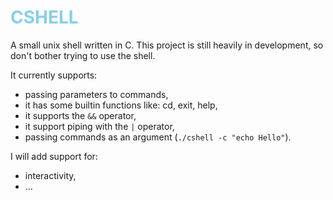 # <span style="color:#87ceeb">CSHELL</span>

A small unix shell written in C.
This project is still heavily in development, so don't bother trying
to use the shell.

It currently supports:
+ passing parameters to commands,
+ it has some builtin functions like: cd, exit, help,
+ it supports the `&&` operator,
+ it support piping with the `|` operator,
+ passing commands as an argument (```./cshell -c "echo Hello"```).

I will add support for:
+ interactivity,
+ ...